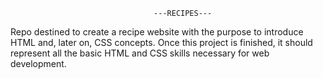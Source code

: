                                     ---RECIPES---


Repo destined to create a recipe website with the purpose to introduce HTML and, later on, CSS concepts. Once this project is finished, it should represent all the basic HTML and CSS skills necessary for web development.